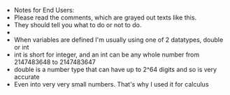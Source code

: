  *  Notes for End Users:
 *  Please read the comments, which are grayed out texts like this. 
 *  They should tell you what to do or not to do.
 *  
 *  When variables are defined I'm usually using one of 2 datatypes, double or int
 *  int is short for integer, and an int can be any whole number from 2147483648 to 2147483647
 *  double is a number type that can have up to 2^64 digits and so is very accurate 
 *  Even into very very small numbers. That's why I used it for calculus
